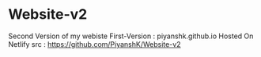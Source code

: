 # Website-v2

Second Version of my webiste
First-Version : piyanshk.github.io
Hosted On Netlify
src : https://github.com/PiyanshK/Website-v2
